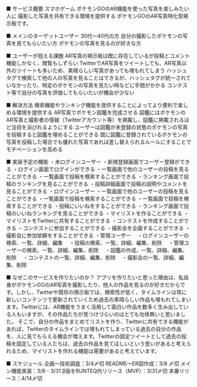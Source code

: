 ■ サービス概要
スマホゲーム ポケモンGOのAR機能を使った写真を楽しみたい人に
撮影した写真を共有できる環境を提供する
ポケモンGOのAR写真特化型掲示板です。


■ メインのターゲットユーザー
30代〜40代の方
自分の撮影したポケモンの写真を見てもらいたい方
ポケモンの写真を見るのが好きな方


■ ユーザーが抱える課題
AR写真の掲示板は既に存在しているが投稿とコメント機能しかなく、閲覧もしずらい
TwitterでAR写真をツイートしても、AR写真以外のツイートも多いため、素晴らしい写真があっても埋もれてしまう
ハッシュタグで検索して他の人の写真を見ることはできるが、ハッシュタグが統一されていなかったり、特定のポケモンの写真を見たい時などに手間がかかる
コンテスト等で自分の写真を評価してもらいたいが機会が少ない


■ 解決方法
検索機能やランキング機能を提供することによってより便利で楽しめる環境を提供する
AR写真でポケモン図鑑を完成させる
図鑑にはポケモンのAR写真と撮影者の情報（Twitterアカウント等）を掲載し、図鑑に掲載されるほど注目を浴びれるようにする
ユーザーは図鑑が未登録の状態のポケモンの写真を投稿すると図鑑を埋めることができる
既に図鑑に登録されているポケモンの写真を投稿した場合でも優れた写真であれば差し替えられるルールにすることでモチベーションを高める



■ 実装予定の機能
・未ログインユーザー
  ・新規登録画面でユーザー登録ができる
  ・ログイン画面でログインができる
  ・一覧画面で他のユーザーの投稿を見ることができる
  ・一覧画面で投稿を検索することができる
  ・ランキング画面で投稿のランキングを見ることができる
  ・投稿詳細画面で投稿の説明やコメントを見ることができる
・ログインユーザー
  ・一覧画面で他のユーザーの投稿を見ることができる
  ・一覧画面で投稿を検索することができる
  ・一覧画面で投稿を検索することができる
  ・投稿にいいねをすることができる
  ・ランキング画面で投稿のいいねランキングを見ることができる
  ・マイリストを作ることができる
  ・マイリストをTwitterに共有することができる
  ・コンテストを作成することができる
  ・コンテストに参加することができる
  ・撮影会を企画することができる
  ・撮影会に参加依頼をすることができる
・管理ユーザー
　・ログインユーザーの検索、一覧、詳細、編集
　・投稿の検索、一覧、詳細、編集、削除
　・管理ユーザーの検索、一覧、詳細、編集、削除
　・図鑑の作成、一覧、詳細、編集、削除
　・コンテストの一覧、詳細、編集、削除
　・撮影会の一覧、詳細、編集、削除


■ なぜこのサービスを作りたいのか？
アプリを作りたいと思った理由は、私自身がポケモンGOのAR写真を撮影したり、他人の作品を見るのが好きだからです。しかし、Twitterや既存の掲示板では、検索性が低く、タイムラインは常に新しいコンテンツで更新されていくため過去の素晴らしい作品も埋もれてしまいます。Twitterには、AR機能をうまく活用して面白い作品を数多く生み出している人もいますが、その作品たちが見つけづらいのはとても勿体無いと思いました。
そこで、自分の作品をまとめてリストを作り、Twitterに共有できる機能があれば、Twitterのタイムラインでは埋もれてしまっている過去の自分の作品を、人に見てもらえる機会が増えます。Twitterの固定ツイートとして過去の投稿を固定している人たちは、過去の作品を見てほしいという思いがあると考えられるため、マイリストを作れる機能は需要があると考えています。



■ スケジュール
企画〜技術調査：3/4〆切
README〜ER図作成：3/8 〆切
メイン機能実装：3/8 - 3/31
β版をRUNTEQ内リリース（MVP）：3/31〆切
本番リリース：4/14〆切